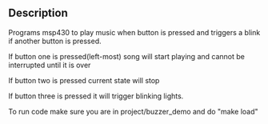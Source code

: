 ## Description
Programs msp430 to play music when button is pressed and triggers a blink if
another button is pressed.

If button one is pressed(left-most) song will start playing and cannot be interrupted until it is over

If button two is pressed current state will stop

If button three is pressed it will trigger blinking lights.

To run code make sure you are in project/buzzer_demo and do "make load"
